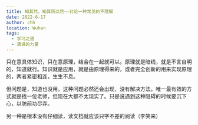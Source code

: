 ```yaml
---
title: 知其然，知其所以然——讨论一种常见的不理解
date: 2022-6-17
author: chh
location: Wuhan
tags:
  - 学习之道
  - 演讲的力量
---
```


只在意具体知识，只在意原理，结合在一起就可以。原理就是暗线，就是不言自明的，知道就行。知识就是应用，就是由原理得来的，或者完全创新的用来实现原理的，两者紧密相连，生生不息。

但问题是，知道也没用，这种问题必然还会出现，没有解决方法。唯一最有效的方式就是找一位老师，但现在大都不太现实了。只是说遇到这种阻碍的时候要沉下心，以防前功尽弃。

另一种是根本没有仔细读，读文档就应该只字不差的阅读（李笑来）
